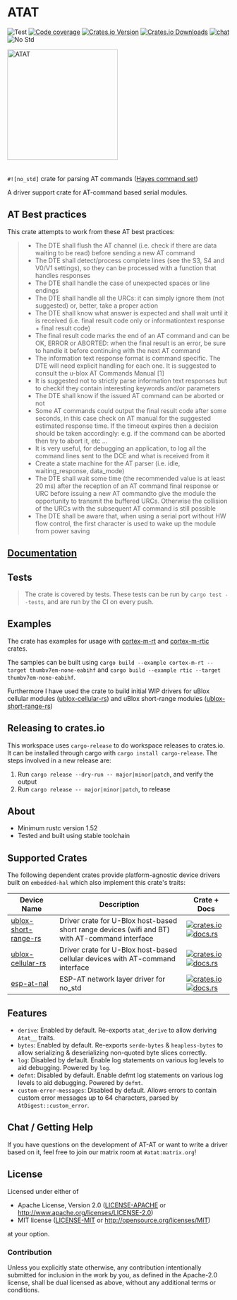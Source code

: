 # ATAT

![Test][test]
[![Code coverage][codecov-badge]][codecov]
[![Crates.io Version][crates-io-badge]][crates-io]
[![Crates.io Downloads][crates-io-download-badge]][crates-io-download]
[![chat][chat-badge]][chat]
![No Std][no-std-badge]

<div>
  <img style="vertical-align:middle; padding-bottom: 20px; padding-right: 40px;"  src="https://cdn.pixabay.com/photo/2012/04/12/12/24/star-wars-29792_960_720.png" alt="ATAT" width="250" />
</div>

`#![no_std]` crate for parsing AT commands ([Hayes command set](https://en.wikipedia.org/wiki/Hayes_command_set))

A driver support crate for AT-command based serial modules.

## AT Best practices

This crate attempts to work from these AT best practices:

> - The DTE shall flush the AT channel (i.e. check if there are data waiting to be read) before sending a new AT command
> - The DTE shall detect/process complete lines (see the S3, S4 and V0/V1 settings), so they can be processed with a function that handles responses
> - The DTE shall handle the case of unexpected spaces or line endings
> - The DTE shall handle all the URCs: it can simply ignore them (not suggested) or, better, take a proper action
> - The DTE shall know what answer is expected and shall wait until it is received (i.e. final result code only or informationtext response + final result code)
> - The final result code marks the end of an AT command and can be OK, ERROR or ABORTED: when the final result is an error, be sure to handle it before continuing with the next AT command
> - The information text response format is command specific. The DTE will need explicit handling for each one. It is suggested to consult the u-blox AT Commands Manual [1]
> - It is suggested not to strictly parse information text responses but to checkif they contain interesting keywords and/or parameters
> - The DTE shall know if the issued AT command can be aborted or not
> - Some AT commands could output the final result code after some seconds, in this case check on AT manual for the suggested estimated response time. If the timeout expires then a decision should be taken accordingly: e.g. if the command can be aborted then try to abort it, etc ...
> - It is very useful, for debugging an application, to log all the command lines sent to the DCE and what is received from it
> - Create a state machine for the AT parser (i.e. idle, waiting_response, data_mode)
> - The DTE shall wait some time (the recommended value is at least 20 ms) after the reception of an AT command final response or URC before issuing a new AT commandto give the module the opportunity to transmit the buffered URCs. Otherwise the collision of the URCs with the subsequent AT command is still possible
> - The DTE shall be aware that, when using a serial port without HW flow control, the first character is used to wake up the module from power saving

## [Documentation](https://docs.rs/atat/latest)

## Tests

> The crate is covered by tests. These tests can be run by `cargo test --tests`, and are run by the CI on every push.

## Examples

The crate has examples for usage with [cortex-m-rt] and [cortex-m-rtic] crates.

The samples can be built using `cargo build --example cortex-m-rt --target thumbv7em-none-eabihf` and `cargo build --example rtic --target thumbv7em-none-eabihf`.

Furthermore I have used the crate to build initial WIP drivers for uBlox cellular modules ([ublox-cellular-rs]) and uBlox short-range modules ([ublox-short-range-rs])

[cortex-m-rt]: https://crates.io/crates/cortex-m-rt
[cortex-m-rtic]: https://crates.io/crates/cortex-m-rtic
[ublox-short-range-rs]: https://github.com/BlackbirdHQ/ublox-short-range-rs
[ublox-cellular-rs]: https://github.com/BlackbirdHQ/ublox-cellular-rs

## Releasing to crates.io

This workspace uses `cargo-release` to do workspace releases to crates.io. It can be installed through cargo with `cargo install cargo-release`. The steps involved in a new release are:

1. Run `cargo release --dry-run -- major|minor|patch`, and verify the output
2. Run `cargo release -- major|minor|patch`, to release

## About

- Minimum rustc version 1.52
- Tested and built using stable toolchain

## Supported Crates

The following dependent crates provide platform-agnostic device drivers built on `embedded-hal` which also implement this crate's traits:

| Device Name            | Description                                                                                    | Crate + Docs                                                                                                                                |
| ---------------------- | ---------------------------------------------------------------------------------------------- | ------------------------------------------------------------------------------------------------------------------------------------------- |
| [ublox-short-range-rs] | Driver crate for U-Blox host-based short range devices (wifi and BT) with AT-command interface | [![crates.io][ublox-short-range-rs-crate-img]][ublox-short-range-rs] [![docs.rs][ublox-short-range-rs-docs-img]][ublox-short-range-rs-docs] |
| [ublox-cellular-rs]    | Driver crate for U-Blox host-based cellular devices with AT-command interface                  | [![crates.io][ublox-cellular-rs-crate-img]][ublox-cellular-rs-crates] [![docs.rs][ublox-cellular-rs-docs-img]][ublox-cellular-rs-docs]      |
| [esp-at-nal]           | ESP-AT network layer driver for no_std                                                         | [![crates.io][esp-at-nal-crate-img]][esp-at-nal-crate] [![docs.rs][esp-at-nal-docs-img]][esp-at-nal-docs]                                   |

[ublox-short-range-rs]: https://github.com/BlackbirdHQ/ublox-short-range-rs
[ublox-short-range-rs-crate-img]: https://img.shields.io/crates/v/ublox-short-range-rs.svg
[ublox-short-range-rs-docs-img]: https://docs.rs/ublox-short-range-rs/badge.svg
[ublox-short-range-rs-docs]: https://docs.rs/ublox-short-range-rs/
[ublox-cellular-rs]: https://github.com/BlackbirdHQ/ublox-cellular-rs
[ublox-cellular-rs-crate-img]: https://img.shields.io/crates/v/ublox-cellular-rs.svg
[ublox-cellular-rs-crates]: https://crates.io/crates/ublox-cellular-rs
[ublox-cellular-rs-docs-img]: https://docs.rs/ublox-cellular-rs/badge.svg
[ublox-cellular-rs-docs]: https://docs.rs/ublox-cellular-rs/
[espresso]: https://github.com/dbrgn/espresso
[esp-at-nal]: https://github.com/pegasus-aero/rt-esp-at-nal
[esp-at-nal-crate-img]: https://img.shields.io/crates/v/esp-at-nal.svg
[esp-at-nal-crate]: https://crates.io/crates/esp-at-nal
[esp-at-nal-docs-img]: https://docs.rs/esp-at-nal/badge.svg
[esp-at-nal-docs]: https://docs.rs/esp-at-nal/

## Features

- `derive`: Enabled by default. Re-exports `atat_derive` to allow deriving `Atat__` traits.
- `bytes`: Enabled by default. Re-exports `serde-bytes` & `heapless-bytes` to allow serializing & deserializing non-quoted byte slices correctly.
- `log`: Disabled by default. Enable log statements on various log levels to aid debugging. Powered by `log`.
- `defmt`: Disabled by default. Enable defmt log statements on various log levels to aid debugging. Powered by `defmt`.
- `custom-error-messages`: Disabled by default. Allows errors to contain custom error messages up to 64 characters, parsed by `AtDigest::custom_error`.

## Chat / Getting Help

If you have questions on the development of AT-AT or want to write a driver
based on it, feel free to join our matrix room at `#atat:matrix.org`!

## License

Licensed under either of

- Apache License, Version 2.0 ([LICENSE-APACHE](LICENSE-APACHE) or
  http://www.apache.org/licenses/LICENSE-2.0)
- MIT license ([LICENSE-MIT](LICENSE-MIT) or http://opensource.org/licenses/MIT)

at your option.

### Contribution

Unless you explicitly state otherwise, any contribution intentionally submitted
for inclusion in the work by you, as defined in the Apache-2.0 license, shall be
dual licensed as above, without any additional terms or conditions.

<!-- Badges -->

[test]: https://github.com/BlackbirdHQ/atat/workflows/Test/badge.svg
[crates-io]: https://crates.io/crates/atat
[chat]: https://matrix.to/#/!ocRyOwQJhEWrphujkM:matrix.org?via=chat.berline.rs&via=matrix.org
[chat-badge]: https://img.shields.io/badge/chat-atat%3Amatrix.org-brightgreen
[crates-io-badge]: https://img.shields.io/crates/v/atat.svg?maxAge=3600
[crates-io-download]: https://crates.io/crates/atat
[crates-io-download-badge]: https://img.shields.io/crates/d/atat.svg?maxAge=3600
[no-std-badge]: https://img.shields.io/badge/no__std-yes-blue
[codecov-badge]: https://codecov.io/gh/BlackbirdHQ/atat/branch/master/graph/badge.svg
[codecov]: https://codecov.io/gh/BlackbirdHQ/atat
